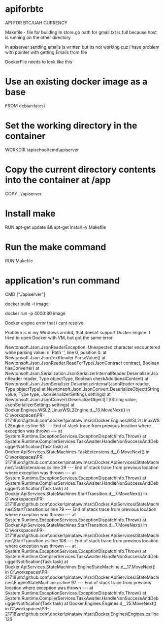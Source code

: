 # apiforbtc
API FOR BTC/UAH CURRENCY

Makefile - file for building
In store.go path for gmail.txt is full because host is running on the other directory

in apiserver sending emails is written but its not working cuz i have problem with pointer with getting Emails from file

DockerFile needs to look like this
# Use an existing docker image as a base
FROM debian:latest

# Set the working directory in the container
WORKDIR \apischool\cmd\apiserver

# Copy the current directory contents into the container at /app
COPY . /apiserver

# Install make
RUN apt-get update && apt-get install -y Makefile

# Run the make command
RUN Makefile

# application's run command
CMD ["./apiserver"]

docker build -t image

docker run -p 4000:80 image

Docker engine error that i cant resolve

Problem is in my Windows arm64, that doesnt support Docker engine. I tried to open Docker with VM, but got the same error.

Newtonsoft.Json.JsonReaderException:
Unexpected character encountered while parsing value: n. Path '', line 0, position 0.
   at Newtonsoft.Json.JsonTextReader.ParseValue()
   at Newtonsoft.Json.JsonReader.ReadForType(JsonContract contract, Boolean hasConverter)
   at Newtonsoft.Json.Serialization.JsonSerializerInternalReader.Deserialize(JsonReader reader, Type objectType, Boolean checkAdditionalContent)
   at Newtonsoft.Json.JsonSerializer.DeserializeInternal(JsonReader reader, Type objectType)
   at Newtonsoft.Json.JsonConvert.DeserializeObject(String value, Type type, JsonSerializerSettings settings)
   at Newtonsoft.Json.JsonConvert.DeserializeObject[T](String value, JsonSerializerSettings settings)
   at Docker.Engines.WSL2.LinuxWSL2Engine.<DoStartAsync>d__10.MoveNext() in C:\workspaces\PR-21718\src\github.com\docker\pinata\win\src\Docker.Engines\WSL2\LinuxWSL2Engine.cs:line 58
--- End of stack trace from previous location where exception was thrown ---
   at System.Runtime.ExceptionServices.ExceptionDispatchInfo.Throw()
   at System.Runtime.CompilerServices.TaskAwaiter.HandleNonSuccessAndDebuggerNotification(Task task)
   at Docker.ApiServices.StateMachines.TaskExtensions.<WrapAsyncInCancellationException>d__0.MoveNext() in C:\workspaces\PR-21718\src\github.com\docker\pinata\win\src\Docker.ApiServices\StateMachines\TaskExtensions.cs:line 29
--- End of stack trace from previous location where exception was thrown ---
   at System.Runtime.ExceptionServices.ExceptionDispatchInfo.Throw()
   at System.Runtime.CompilerServices.TaskAwaiter.HandleNonSuccessAndDebuggerNotification(Task task)
   at Docker.ApiServices.StateMachines.StartTransition.<DoRunAsync>d__7.MoveNext() in C:\workspaces\PR-21718\src\github.com\docker\pinata\win\src\Docker.ApiServices\StateMachines\StartTransition.cs:line 79
--- End of stack trace from previous location where exception was thrown ---
   at System.Runtime.ExceptionServices.ExceptionDispatchInfo.Throw()
   at Docker.ApiServices.StateMachines.StartTransition.<DoRunAsync>d__7.MoveNext() in C:\workspaces\PR-21718\src\github.com\docker\pinata\win\src\Docker.ApiServices\StateMachines\StartTransition.cs:line 108
--- End of stack trace from previous location where exception was thrown ---
   at System.Runtime.ExceptionServices.ExceptionDispatchInfo.Throw()
   at System.Runtime.CompilerServices.TaskAwaiter.HandleNonSuccessAndDebuggerNotification(Task task)
   at Docker.ApiServices.StateMachines.EngineStateMachine.<StartAsync>d__17.MoveNext() in C:\workspaces\PR-21718\src\github.com\docker\pinata\win\src\Docker.ApiServices\StateMachines\EngineStateMachine.cs:line 97
--- End of stack trace from previous location where exception was thrown ---
   at System.Runtime.ExceptionServices.ExceptionDispatchInfo.Throw()
   at System.Runtime.CompilerServices.TaskAwaiter.HandleNonSuccessAndDebuggerNotification(Task task)
   at Docker.Engines.Engines.<StartAsync>d__25.MoveNext() in C:\workspaces\PR-21718\src\github.com\docker\pinata\win\src\Docker.Engines\Engines.cs:line 126
